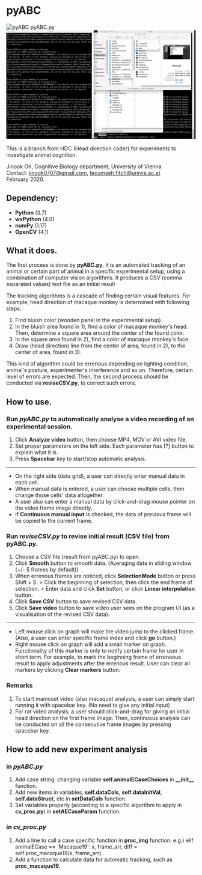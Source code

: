 # pyABC

![pyABC pyABC.py](demo.gif)
![pyABC reviseCSV.py](demo2.gif)

This is a branch from HDC (Head direction coder) for experiments to investigate animal cognition.

Jinook Oh, Cognitive Biology department, University of Vienna<br>
Contact: jinook0707@gmail.com, tecumseh.fitch@univie.ac.at<br>
February 2020.

## Dependency:
- **Python** (3.7)
- **wxPython** (4.0)
- **numPy** (1.17)
- **OpenCV** (4.1)


## What it does.
The first process is done by **pyABC.py**, it is an automated tracking of an animal or certain part of animal in a specific experimental setup, using a combination of computer vision algorithms.
It produces a CSV (comma separated values) text file as an initial result

The tracking algorithms is a cascade of finding certain visual features. For example, head direction of macaque monkey is determined with following steps.
1) Find bluish color (wooden panel in the experimental setup)
2) In the bluish area found in 1), find a color of macaque monkey's head. Then, determine a square area around the center of the found color.
3) In the square area found in 2), find a color of macaque monkey's face.
4) Draw (head direction) line from the center of area, found in 2), to the center of area, found in 3).

This kind of algorithm could be errenous depending on lighting condition, animal's posture, experimenter's interference and so on.
Therefore, certain level of errors are expected.
Then, the second process should be conducted via **reviseCSV.py**, to correct such errors.


## How to use.

### Run *pyABC.py* to automatically analyse a video recording of an experimental session.
1) Click **Analyze video** button, then choose MP4, MOV or AVI video file.
2) Set proper parameters on the left side. Each parameter has [?] button to explain what it is.
3) Press **Spacebar** key to start/stop automatic analysis.
---
* On the right side (data grid), a user can directly enter manual data in each cell.
* When manual data is entered, a user can choose multiple cells, then change those cells' data altogether.
* A user also can enter a manual data by click-and-drag mouse pointer on the video frame image directly.
* If **Continuous manual input** is checked, the data of previous frame will be copied to the current frame.

### Run *reviseCSV.py* to revise initial result (CSV file) from pyABC.py.
1) Choose a CSV file (result from pyABC.py) to open.
2) Click **Smooth** button to smooth data. (Averaging data in sliding window (+/- 5 frames by default))
3) When errenous frames are noticed, click **SelectionMode** button or press Shift + S. > Click the beginning of selection, then click the end frame of selection. > Enter data and click **Set** button, or click **Linear interpolation** button.
4) Click **Save CSV** button to save revised CSV data.
5) Click **Save video** button to save video user sees on the program UI (as a visualisation of the revised CSV data).
---
* Left mouse click on graph will make the video jump to the clicked frame. (Also, a user can enter specific frame index and click **go** button.)
* Right mouse click on graph will add a small marker on graph. Functionality of this marker is only to notify certain frame for user in short term. For example, to mark the beginning frame of erreneous result to apply adjustments after the errenous result. User can clear all markers by clicking **Clear markers** button.

### Remarks
1) To start mamoset video (also macaque) analysis, a user can simply start running it with spacebar key. (No need to give any initial input)
2) For rat video analysis, a user should click-and-drag for giving an initial head direction on the first frame image. Then, continuous analysis can be conducted on all the consecutive frame images by pressing spacebar key.


## How to add new experiment analysis

### in *pyABC.py*
1) Add case string: changing variable **self.animalECaseChoices** in **\_\_init\_\_** function.
2) Add new items in variables, **self.dataCols**, **self.dataInitVal**, **self.dataStruct**, etc in **setDataCols** function.
3) Set variables properly (according to a specific algorithm to apply in **cv_proc.py**) in **setAECaseParam** function.

### in *cv_proc.py*
1) Add a line to call a case specific function in **proc_img** function.
  e.g.) elif animalECase == 'Macaque19': x, frame_arr, diff = self.proc_macaque19(x, frame_arr)
2) Add a function to calculate data for automatic tracking, such as **proc_macaque19**.




